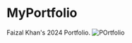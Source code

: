 # MyPortfolio
Faizal Khan's 2024 Portfolio.
![POrtfolio](https://faizalkhan99.github.io/Portfolio/)
